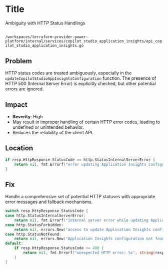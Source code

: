 # Title

Ambiguity with HTTP Status Handlings

## 

`/workspaces/terraform-provider-power-platform/internal/services/copilot_studio_application_insights/api_copilot_studio_application_insights.go`

## Problem

HTTP status codes are treated ambiguously, especially in the `updateCopilotStudioAppInsightsConfiguration` function. The presence of HTTP 500 (Internal Server Error) is explicitly checked, but other potential errors are ignored.

## Impact

- **Severity**: High
- May result in improper handling of certain HTTP error codes, leading to undefined or unintended behavior.
- Reduces the reliability of the client API.

## Location

```go
if resp.HttpResponse.StatusCode == http.StatusInternalServerError {
    return nil, fmt.Errorf("error updating Application Insights configuration: %s", string(resp.BodyAsBytes))
}
```

## Fix

Handle a comprehensive set of potential HTTP statuses with appropriate error messages and fallback mechanisms.

```go
switch resp.HttpResponse.StatusCode {
case http.StatusInternalServerError:
    return nil, fmt.Errorf("internal server error while updating Application Insights configuration: %s", string(resp.BodyAsBytes))
case http.StatusForbidden:
    return nil, errors.New("access to update Application Insights configuration is forbidden")
case http.StatusNotFound:
    return nil, errors.New("Application Insights configuration not found for the given environment/bot ID")
default:
    if resp.HttpResponse.StatusCode >= 400 {
        return nil, fmt.Errorf("unexpected HTTP error: %s", string(resp.BodyAsBytes))
    }
}
```